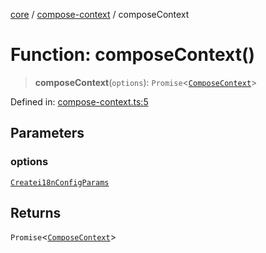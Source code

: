 [core](../../index.md) / [compose-context](../index.md) / composeContext

# Function: composeContext()

> **composeContext**(`options`): `Promise`\<[`ComposeContext`](../../index/interfaces/ComposeContext.md)\>

Defined in: [compose-context.ts:5](https://github.com/arthur-plazanet/i18next-compose/blob/414e3002796ebfffec21fa588fa2eecc4fa22150/packages/core/src/compose-context.ts#L5)

## Parameters

### options

[`Createi18nConfigParams`](../../init-i18n-config/interfaces/Createi18nConfigParams.md)

## Returns

`Promise`\<[`ComposeContext`](../../index/interfaces/ComposeContext.md)\>
